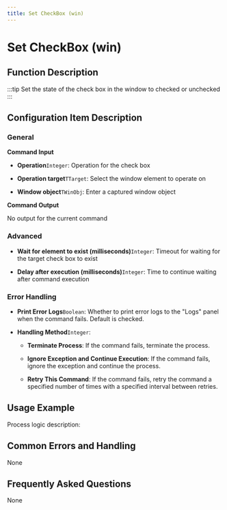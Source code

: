 ```yaml
---
title: Set CheckBox (win)
---
```


# Set CheckBox (win)

## Function Description

:::tip 
Set the state of the check box in the window to checked or unchecked
:::

## Configuration Item Description

### General

**Command Input**

- **Operation**`Integer`: Operation for the check box

- **Operation target**`TTarget`: Select the window element to operate on

- **Window object**`TWinObj`: Enter a captured window object


**Command Output**

No output for the current command

### Advanced

- **Wait for element to exist (milliseconds)**`Integer`: Timeout for waiting for the target check box to exist

- **Delay after execution (milliseconds)**`Integer`: Time to continue waiting after command execution


### Error Handling

- **Print Error Logs**`Boolean`: Whether to print error logs to the "Logs" panel when the command fails. Default is checked. 

- **Handling Method**`Integer`:

    - **Terminate Process**: If the command fails, terminate the process.

    - **Ignore Exception and Continue Execution**: If the command fails, ignore the exception and continue the process.

    - **Retry This Command**: If the command fails, retry the command a specified number of times with a specified interval between retries.

## Usage Example

Process logic description:

## Common Errors and Handling

None

## Frequently Asked Questions

None

